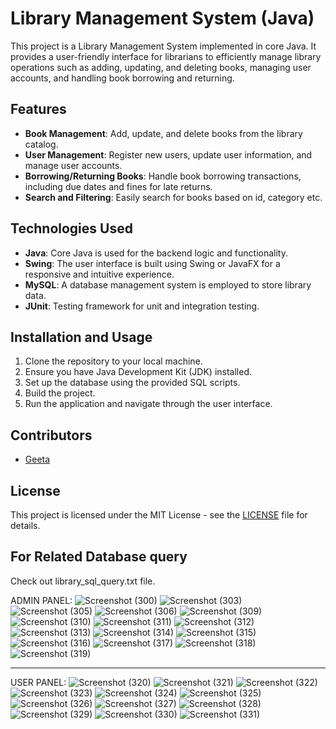 # Library Management System (Java)

This project is a Library Management System implemented in core Java. It provides a user-friendly interface for librarians to efficiently manage library operations such as adding, updating, and deleting books, managing user accounts, and handling book borrowing and returning.

## Features

- **Book Management**: Add, update, and delete books from the library catalog.
- **User Management**: Register new users, update user information, and manage user accounts.
- **Borrowing/Returning Books**: Handle book borrowing transactions, including due dates and fines for late returns.
- **Search and Filtering**: Easily search for books based on id, category etc.


## Technologies Used

- **Java**: Core Java is used for the backend logic and functionality.
- **Swing**: The user interface is built using Swing or JavaFX for a responsive and intuitive experience.
- **MySQL**: A database management system is employed to store library data.
- **JUnit**: Testing framework for unit and integration testing.

## Installation and Usage

1. Clone the repository to your local machine.
2. Ensure you have Java Development Kit (JDK) installed.
3. Set up the database using the provided SQL scripts.
4. Build the project.
5. Run the application and navigate through the user interface.

## Contributors

- [Geeta](https://github.com/Geeta259)

## License

This project is licensed under the MIT License - see the [LICENSE](LICENSE) file for details.

## For Related Database query
Check out library_sql_query.txt file.

ADMIN PANEL:
![Screenshot (300)](https://github.com/Geeta259/javalibpro/assets/75520947/a4734658-d1ea-4528-bb34-b849befa871b)
![Screenshot (303)](https://github.com/Geeta259/javalibpro/assets/75520947/9613972a-0d1e-446b-9cbb-039f03d08440)
![Screenshot (305)](https://github.com/Geeta259/javalibpro/assets/75520947/8c7dcad8-dc11-4ae2-842c-3bc4b84dcac7)
![Screenshot (306)](https://github.com/Geeta259/javalibpro/assets/75520947/aef75b8f-05ee-4b15-90dd-0868b2a64f4b)
![Screenshot (309)](https://github.com/Geeta259/javalibpro/assets/75520947/4b4c9089-aeae-439d-8f03-c3b78adf9337)
![Screenshot (310)](https://github.com/Geeta259/javalibpro/assets/75520947/fb244091-cd1e-4659-8b51-ab864a7d4565)
![Screenshot (311)](https://github.com/Geeta259/javalibpro/assets/75520947/a6cfb1a1-9986-4b9a-8153-c2149cd1217c)
![Screenshot (312)](https://github.com/Geeta259/javalibpro/assets/75520947/bdb35a93-2ce8-46cf-bd68-6a1351acd52a)
![Screenshot (313)](https://github.com/Geeta259/javalibpro/assets/75520947/13453e08-c75c-440a-90f9-68d928f35043)
![Screenshot (314)](https://github.com/Geeta259/javalibpro/assets/75520947/4d53ef7f-102c-4b20-a9f6-8652e22ae479)
![Screenshot (315)](https://github.com/Geeta259/javalibpro/assets/75520947/e2517178-ebdb-49c5-b895-ba7b32595426)
![Screenshot (316)](https://github.com/Geeta259/javalibpro/assets/75520947/7d9542e3-3d74-4e96-becf-06eb546c38ec)
![Screenshot (317)](https://github.com/Geeta259/javalibpro/assets/75520947/e077a65e-fc19-485f-b397-9c59bd8609fc)
![Screenshot (318)](https://github.com/Geeta259/javalibpro/assets/75520947/2809b7df-54e7-46f1-a1d8-c43c863200a2)
![Screenshot (319)](https://github.com/Geeta259/javalibpro/assets/75520947/b1363483-2ff2-4aad-9e73-a91feec013ec)

------------------------------------------------------------------------------------------------------------------------------------------------------------------------------------------

USER PANEL:
![Screenshot (320)](https://github.com/Geeta259/javalibpro/assets/75520947/061f17df-713c-45ad-ae5e-9c7fbb2c589c)
![Screenshot (321)](https://github.com/Geeta259/javalibpro/assets/75520947/03a490f0-8f04-4840-8d46-598a91b51f74)
![Screenshot (322)](https://github.com/Geeta259/javalibpro/assets/75520947/f430287b-73e7-481d-8650-a777d2e1af00)
![Screenshot (323)](https://github.com/Geeta259/javalibpro/assets/75520947/79852f57-cb5c-4d4c-8fe7-91d4689ac458)
![Screenshot (324)](https://github.com/Geeta259/javalibpro/assets/75520947/e63e9598-9cd6-49d3-ae0b-e32ec0c2707b)
![Screenshot (325)](https://github.com/Geeta259/javalibpro/assets/75520947/a3c9cc31-8bb2-4161-a585-a9c0b2cd710b)
![Screenshot (326)](https://github.com/Geeta259/javalibpro/assets/75520947/48aa6ea8-dd7c-4f05-a629-d53baf5651e9)
![Screenshot (327)](https://github.com/Geeta259/javalibpro/assets/75520947/88213b9b-8eb0-409e-b7bb-97c39bd37a54)
![Screenshot (328)](https://github.com/Geeta259/javalibpro/assets/75520947/0f7019b3-c7b9-420f-b5f1-7abb65dbaad3)
![Screenshot (329)](https://github.com/Geeta259/javalibpro/assets/75520947/d6e2c5a3-f70b-4535-89d2-ab2f25590461)
![Screenshot (330)](https://github.com/Geeta259/javalibpro/assets/75520947/6271237c-e4a9-4f88-af1d-5dedc00396d0)
![Screenshot (331)](https://github.com/Geeta259/javalibpro/assets/75520947/9b2651d5-3f86-4276-9404-994e678b7fb3)
